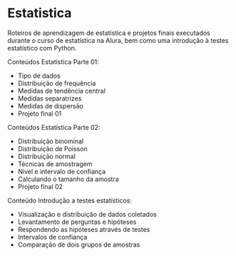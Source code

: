 # Estatistica

Roteiros de aprendizagem de estatística e projetos finais executados durante o curso de estatística na Alura, bem como uma introdução à testes estatístico com Python.

Conteúdos Estatística Parte 01:
- Tipo de dados
- Distribuição de frequência
- Medidas de tendência central
- Medidas separatrizes
- Medidas de dispersão
- Projeto final 01



Conteúdos Estatística Parte 02:
- Distribuição binominal
- Distribuição de Poisson
- Distribuição normal
- Técnicas de amostragem
- Nível e intervalo de confiança
- Calculando o tamanho da amostra
- Projeto final 02


Conteúdo Introdução a testes estatísticos:
- Visualização e distribuição de dados coletados
- Levantamento de perguntas e hipóteses
- Respondendo as hipóteses através de testes
- Intervalos de confiança
- Comparação de dois grupos de amostras


